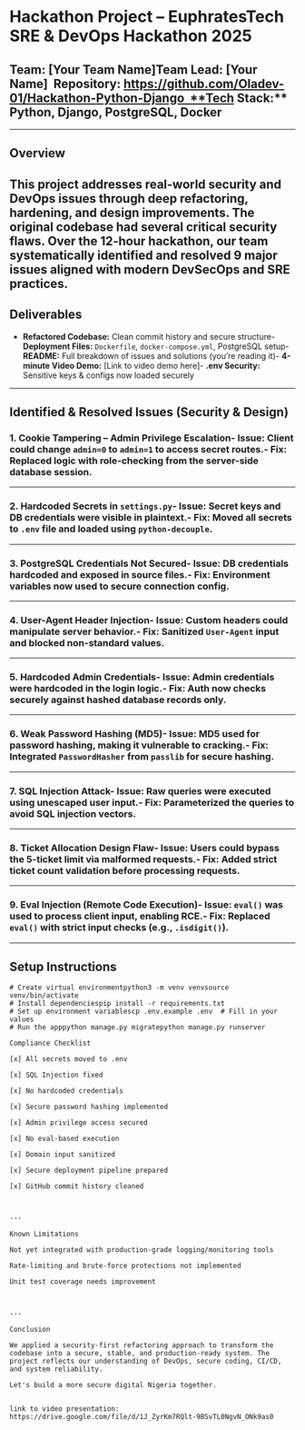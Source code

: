 # Hackathon Project – EuphratesTech SRE & DevOps Hackathon 2025
## Team: [Your Team Name]**Team Lead:** [Your Name]  **Repository:** https://github.com/Oladev-01/Hackathon-Python-Django  **Tech Stack:** Python, Django, PostgreSQL, Docker
---
## Overview
This project addresses real-world security and DevOps issues through deep refactoring, hardening, and design improvements. The original codebase had several critical security flaws. Over the 12-hour hackathon, our team systematically identified and resolved 9 major issues aligned with modern DevSecOps and SRE practices.
---
## Deliverables
- **Refactored Codebase:** Clean commit history and secure structure- **Deployment Files:** `Dockerfile`, `docker-compose.yml`, PostgreSQL setup- **README:** Full breakdown of issues and solutions (you’re reading it)- **4-minute Video Demo:** [Link to video demo here]- **.env Security:** Sensitive keys & configs now loaded securely
---
## Identified & Resolved Issues (Security & Design)
### 1. **Cookie Tampering – Admin Privilege Escalation**- **Issue:** Client could change `admin=0` to `admin=1` to access secret routes.- **Fix:** Replaced logic with role-checking from the server-side database session.
---
### 2. **Hardcoded Secrets in `settings.py`**- **Issue:** Secret keys and DB credentials were visible in plaintext.- **Fix:** Moved all secrets to `.env` file and loaded using `python-decouple`.
---
### 3. **PostgreSQL Credentials Not Secured**- **Issue:** DB credentials hardcoded and exposed in source files.- **Fix:** Environment variables now used to secure connection config.
---
### 4. **User-Agent Header Injection**- **Issue:** Custom headers could manipulate server behavior.- **Fix:** Sanitized `User-Agent` input and blocked non-standard values.
---
### 5. **Hardcoded Admin Credentials**- **Issue:** Admin credentials were hardcoded in the login logic.- **Fix:** Auth now checks securely against hashed database records only.
---
### 6. **Weak Password Hashing (MD5)**- **Issue:** MD5 used for password hashing, making it vulnerable to cracking.- **Fix:** Integrated `PasswordHasher` from `passlib` for secure hashing.
---
### 7. **SQL Injection Attack**- **Issue:** Raw queries were executed using unescaped user input.- **Fix:** Parameterized the queries to avoid SQL injection vectors.
---
### 8. **Ticket Allocation Design Flaw**- **Issue:** Users could bypass the 5-ticket limit via malformed requests.- **Fix:** Added strict ticket count validation before processing requests.
---
### 9. **Eval Injection (Remote Code Execution)**- **Issue:** `eval()` was used to process client input, enabling RCE.- **Fix:** Replaced `eval()` with strict input checks (e.g., `.isdigit()`).
---
## Setup Instructions
```bashgit clone https://github.com/Oladev-01/Hackathon-Python-Django.gitcd Hackathon-Python-Django
# Create virtual environmentpython3 -m venv venvsource venv/bin/activate
# Install dependenciespip install -r requirements.txt
# Set up environment variablescp .env.example .env  # Fill in your values
# Run the apppython manage.py migratepython manage.py runserver

Compliance Checklist

[x] All secrets moved to .env

[x] SQL Injection fixed

[x] No hardcoded credentials

[x] Secure password hashing implemented

[x] Admin privilege access secured

[x] No eval-based execution

[x] Domain input sanitized

[x] Secure deployment pipeline prepared

[x] GitHub commit history cleaned



---

Known Limitations

Not yet integrated with production-grade logging/monitoring tools

Rate-limiting and brute-force protections not implemented

Unit test coverage needs improvement



---

Conclusion

We applied a security-first refactoring approach to transform the codebase into a secure, stable, and production-ready system. The project reflects our understanding of DevOps, secure coding, CI/CD, and system reliability.

Let's build a more secure digital Nigeria together.


link to video presentation: https://drive.google.com/file/d/1J_ZyrKm7RQlt-9BSvTL0NgvN_ONk9as0